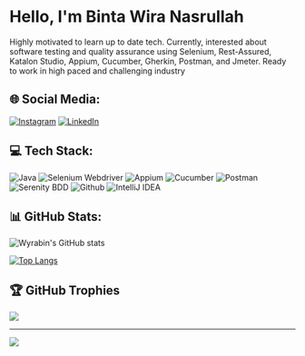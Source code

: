 
<h1>Hello, I'm Binta Wira Nasrullah</h1>
Highly motivated to learn up to date tech. Currently, interested about software testing and quality assurance using Selenium, Rest-Assured, Katalon Studio, Appium, Cucumber, Gherkin, Postman, and Jmeter. Ready to work in high paced and challenging industry


## 🌐 Social Media:
[![Instagram](https://img.shields.io/badge/Instagram-%23E4405F.svg?logo=Instagram&logoColor=white)](https://www.instagram.com/wyrabin/) [![LinkedIn](https://img.shields.io/badge/LinkedIn-%230077B5.svg?logo=linkedin&logoColor=white)](https://www.linkedin.com/in/binta-wira-nasrullah-5139b589/) 


## 💻 Tech Stack:
![Java](https://img.shields.io/badge/-java-181717?style=for-the-badge&logo=java)
![Selenium Webdriver](https://img.shields.io/badge/-selenium-181717?style=for-the-badge&logo=selenium)
![Appium](https://img.shields.io/badge/-appium-181717?style=for-the-badge&logo=appium)
![Cucumber](https://img.shields.io/badge/-cucumber-181717?style=for-the-badge&logo=cucumber)
![Postman](https://img.shields.io/badge/-postman-181717?style=for-the-badge&logo=postman)
![Serenity BDD](https://img.shields.io/badge/-serenitybdd-181717?style=for-the-badge&logo=serenitybdd)
![Github](https://img.shields.io/badge/GitHub-100000?style=for-the-badge&logo=github&logoColor=white)
![IntelliJ IDEA](https://img.shields.io/badge/IntelliJIDEA-000000.svg?style=for-the-badge&logo=intellij-idea&logoColor=white)


## 📊 GitHub Stats:
![Wyrabin's GitHub stats](https://github-readme-stats.vercel.app/api?username=wyrabin&show_icons=true&theme=transparent)

[![Top Langs](https://github-readme-stats.vercel.app/api/top-langs/?username=wyrabin)](https://github.com/anuraghazra/github-readme-stats)


## 🏆 GitHub Trophies
![](https://github-profile-trophy.vercel.app/?username=wyrabin&theme=darkhub&no-frame=false&no-bg=true&margin-w=4)

---
[![](https://visitcount.itsvg.in/api?id=dqcode&icon=0&color=8)](https://visitcount.itsvg.in)

<!-- Proudly created with GPRM ( https://gprm.itsvg.in ) -->
